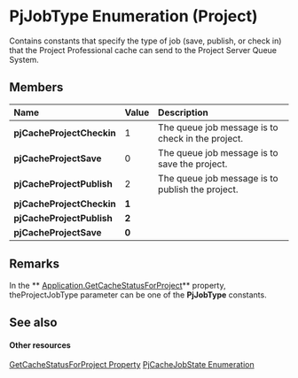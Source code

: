 
# PjJobType Enumeration (Project)
Contains constants that specify the type of job (save, publish, or check in) that the Project Professional cache can send to the Project Server Queue System.

## Members



|**Name**|**Value**|**Description**|
|:-----|:-----|:-----|
| **pjCacheProjectCheckin**|1|The queue job message is to check in the project.|
| **pjCacheProjectSave**|0|The queue job message is to save the project.|
| **pjCacheProjectPublish**|2|The queue job message is to publish the project.|
| **pjCacheProjectCheckin**| **1**||
| **pjCacheProjectPublish**| **2**||
| **pjCacheProjectSave**| **0**||

## Remarks

In the  ** [Application.GetCacheStatusForProject](71ab8ee0-83fc-c80f-3583-ce66b167d044.md)** property, theProjectJobType parameter can be one of the **PjJobType** constants.


## See also


#### Other resources


 [GetCacheStatusForProject Property](71ab8ee0-83fc-c80f-3583-ce66b167d044.md)
 [PjCacheJobState Enumeration](48572c9f-8c3d-8f6d-f633-94f7fedcfe3b.md)
